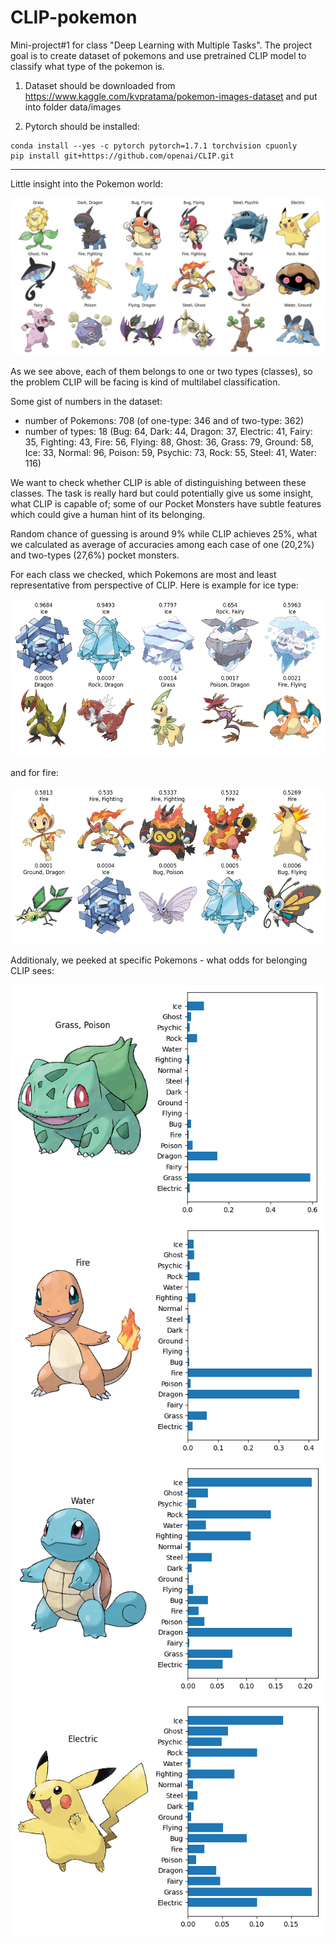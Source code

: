 # CLIP-pokemon
Mini-project#1 for class "Deep Learning with Multiple Tasks". The project goal is to create dataset of pokemons and use pretrained CLIP model to classify what type of the pokemon is. 


1. Dataset should be downloaded from https://www.kaggle.com/kvpratama/pokemon-images-dataset and put into folder
data/images

2. Pytorch should be installed:
```shell
conda install --yes -c pytorch pytorch=1.7.1 torchvision cpuonly
pip install git+https://github.com/openai/CLIP.git
```

---
Little insight into the Pokemon world:

![dataset_preview](figs/dataset_preview.png?raw=true)

As we see above, each of them belongs to one or two types (classes), so the problem CLIP will be facing is kind of multilabel classification.

Some gist of numbers in the dataset:
- number of Pokemons:  708 (of one-type: 346 and of two-type: 362)
- number of types: 18 (Bug: 64, Dark: 44, Dragon: 37, Electric: 41, Fairy: 35, Fighting: 43, Fire: 56, Flying: 88, Ghost: 36, Grass: 79, Ground: 58, Ice: 33, Normal: 96, Poison: 59, Psychic: 73, Rock: 55, Steel: 41, Water: 116)

We want to check whether CLIP is able of distinguishing between these classes.
The task is really hard but could potentially give us some insight, what CLIP is capable of;
some of our Pocket Monsters have  subtle features which could give a human hint of its belonging.

Random chance of guessing is around 9%  while CLIP achieves 25%, what we calculated as average of accuracies among each case of one (20,2%) and two-types (27,6%) pocket monsters.

For each class we checked, which Pokemons are most and least representative from perspective of CLIP.
Here is example for ice type:

![dataset_preview](figs/Ice_preds_preview.png?raw=true)

and for fire:

![dataset_preview](figs/Fire_preds_preview.png?raw=true)

Additionaly, we peeked at specific Pokemons - what odds for belonging CLIP sees:

![dataset_preview](figs/0_preview.png?raw=true)
![dataset_preview](figs/3_preview.png?raw=true)
![dataset_preview](figs/6_preview.png?raw=true)
![dataset_preview](figs/24_preview.png?raw=true)
